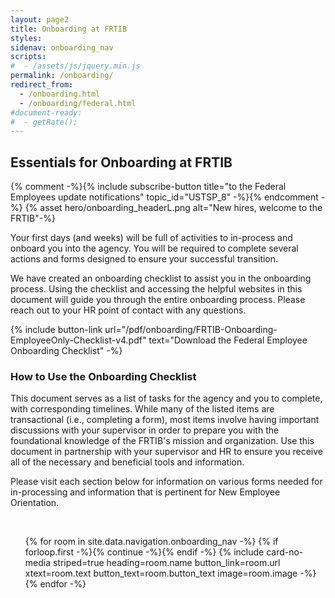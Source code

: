 ```yaml
---
layout: page2
title: Onboarding at FRTIB
styles:
sidenav: onboarding_nav
scripts:
#  - /assets/js/jquery.min.js
permalink: /onboarding/
redirect_from:
  - /onboarding.html
  - /onboarding/federal.html
#document-ready:
#  - getRate();
---
```


## Essentials for Onboarding at FRTIB

{% comment -%}{% include subscribe-button title="to the Federal Employees update notifications" topic_id="USTSP_8" -%}{% endcomment -%}
{% asset hero/onboarding_headerL.png alt="New hires, welcome to the FRTIB"-%}

Your first days (and weeks) will be full of activities to in-process and onboard you into the agency. You will be required to complete several actions and forms designed to ensure your successful transition.

We have created an onboarding checklist to assist you in the onboarding process. Using the checklist and accessing the helpful websites in this document will guide you through the entire onboarding process. Please reach out to your HR point of contact with any questions.

{% include button-link url="/pdf/onboarding/FRTIB-Onboarding-EmployeeOnly-Checklist-v4.pdf"
  text="Download the Federal Employee Onboarding Checklist" -%}

### How to Use the Onboarding Checklist

This document serves as a list of tasks for the agency and you to complete, with corresponding timelines. While many of the listed items are transactional (i.e., completing a form), most items involve having important discussions with your supervisor in order to prepare you with the foundational knowledge of the FRTIB's mission and organization. Use this document in partnership with your supervisor and HR to ensure you receive all of the necessary and beneficial tools and information.

Please visit each section below for information on various forms needed for in-processing and information that is pertinent for New Employee Orientation.

<br>

<!-- cards starts here -->
<ul class="usa-card-group">
{% for room in site.data.navigation.onboarding_nav -%}
{% if forloop.first -%}{% continue -%}{% endif -%}
{% include card-no-media striped=true heading=room.name button_link=room.url
      xtext=room.text button_text=room.button_text image=room.image -%}
{% endfor -%}
</ul>
<!-- end of cards -->

<!-- CONTENT END -->
